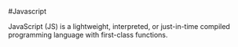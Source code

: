 #Javascript

JavaScript (JS) is a lightweight, interpreted, or just-in-time compiled programming language with first-class functions.